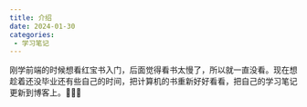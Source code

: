 ```yaml
---
title: 介绍
date: 2024-01-30
categories:
 - 学习笔记
---
```


刚学前端的时候想看红宝书入门，后面觉得看书太慢了，所以就一直没看。现在想趁着还没毕业还有些自己的时间，把计算机的书重新好好看看，把自己的学习笔记更新到博客上。💪💪💪